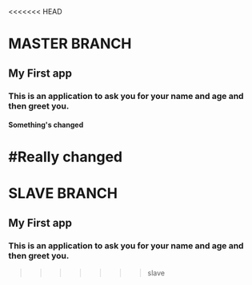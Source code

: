 <<<<<<< HEAD
# MASTER BRANCH
## My First app
### This is an application to ask you for your name and age and then greet you.
#### Something's changed
#Really changed
=======
# SLAVE BRANCH
## My First app
### This is an application to ask you for your name and age and then greet you.
>>>>>>> slave
